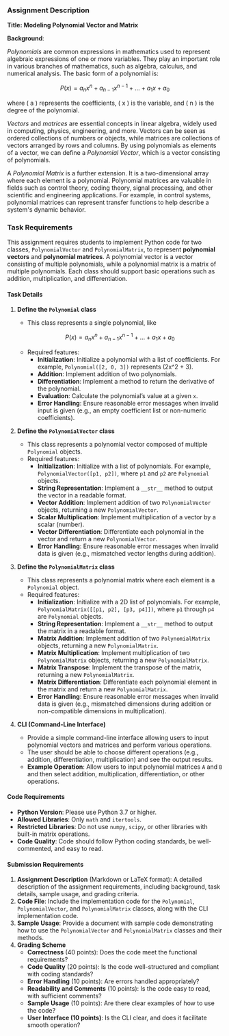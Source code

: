 ### Assignment Description

**Title: Modeling Polynomial Vector and Matrix**

**Background**: 

*Polynomials* are common expressions in mathematics used to represent algebraic expressions of one or more variables. They play an important role in various branches of mathematics, such as algebra, calculus, and numerical analysis. The basic form of a polynomial is:

$$
P(x) = a_n x^n + a_{n-1} x^{n-1} + \dots + a_1 x + a_0
$$

where \( a \) represents the coefficients, \( x \) is the variable, and \( n \) is the degree of the polynomial.

*Vectors* and *matrices* are essential concepts in linear algebra, widely used in computing, physics, engineering, and more. Vectors can be seen as ordered collections of numbers or objects, while matrices are collections of vectors arranged by rows and columns. By using polynomials as elements of a vector, we can define a *Polynomial Vector*, which is a vector consisting of polynomials.

A *Polynomial Matrix* is a further extension. It is a two-dimensional array where each element is a polynomial. Polynomial matrices are valuable in fields such as control theory, coding theory, signal processing, and other scientific and engineering applications. For example, in control systems, polynomial matrices can represent transfer functions to help describe a system's dynamic behavior.

### Task Requirements

This assignment requires students to implement Python code for two classes, `PolynomialVector` and `PolynomialMatrix`, to represent **polynomial vectors** and **polynomial matrices**. A polynomial vector is a vector consisting of multiple polynomials, while a polynomial matrix is a matrix of multiple polynomials. Each class should support basic operations such as addition, multiplication, and differentiation.

#### Task Details

1. **Define the `Polynomial` class**
   - This class represents a single polynomial, like

   $$P(x) = a_n x^n + a_{n-1} x^{n-1} + \dots + a_1 x + a_0$$

   - Required features:
     - **Initialization**: Initialize a polynomial with a list of coefficients. For example, `Polynomial([2, 0, 3])` represents \(2x^2 + 3\).
     - **Addition**: Implement addition of two polynomials.
     - **Differentiation**: Implement a method to return the derivative of the polynomial.
     - **Evaluation**: Calculate the polynomial’s value at a given `x`.
     - **Error Handling**: Ensure reasonable error messages when invalid input is given (e.g., an empty coefficient list or non-numeric coefficients).

2. **Define the `PolynomialVector` class**
   - This class represents a polynomial vector composed of multiple `Polynomial` objects.
   - Required features:
     - **Initialization**: Initialize with a list of polynomials. For example, `PolynomialVector([p1, p2])`, where `p1` and `p2` are `Polynomial` objects.
     - **String Representation**: Implement a `__str__` method to output the vector in a readable format.
     - **Vector Addition**: Implement addition of two `PolynomialVector` objects, returning a new `PolynomialVector`.
     - **Scalar Multiplication**: Implement multiplication of a vector by a scalar (number).
     - **Vector Differentiation**: Differentiate each polynomial in the vector and return a new `PolynomialVector`.
     - **Error Handling**: Ensure reasonable error messages when invalid data is given (e.g., mismatched vector lengths during addition).

3. **Define the `PolynomialMatrix` class**
   - This class represents a polynomial matrix where each element is a `Polynomial` object.
   - Required features:
     - **Initialization**: Initialize with a 2D list of polynomials. For example, `PolynomialMatrix([[p1, p2], [p3, p4]])`, where `p1` through `p4` are `Polynomial` objects.
     - **String Representation**: Implement a `__str__` method to output the matrix in a readable format.
     - **Matrix Addition**: Implement addition of two `PolynomialMatrix` objects, returning a new `PolynomialMatrix`.
     - **Matrix Multiplication**: Implement multiplication of two `PolynomialMatrix` objects, returning a new `PolynomialMatrix`.
     - **Matrix Transpose**: Implement the transpose of the matrix, returning a new `PolynomialMatrix`.
     - **Matrix Differentiation**: Differentiate each polynomial element in the matrix and return a new `PolynomialMatrix`.
     - **Error Handling**: Ensure reasonable error messages when invalid data is given (e.g., mismatched dimensions during addition or non-compatible dimensions in multiplication).

4. **CLI (Command-Line Interface)**
   - Provide a simple command-line interface allowing users to input polynomial vectors and matrices and perform various operations.
   - The user should be able to choose different operations (e.g., addition, differentiation, multiplication) and see the output results.
   - **Example Operation**: Allow users to input polynomial matrices `A` and `B` and then select addition, multiplication, differentiation, or other operations.

#### Code Requirements

- **Python Version**: Please use Python 3.7 or higher.
- **Allowed Libraries**: Only `math` and `itertools`.
- **Restricted Libraries**: Do not use `numpy`, `scipy`, or other libraries with built-in matrix operations.
- **Code Quality**: Code should follow Python coding standards, be well-commented, and easy to read.

#### Submission Requirements

1. **Assignment Description** (Markdown or LaTeX format): A detailed description of the assignment requirements, including background, task details, sample usage, and grading criteria.
2. **Code File**: Include the implementation code for the `Polynomial`, `PolynomialVector`, and `PolynomialMatrix` classes, along with the CLI implementation code.
3. **Sample Usage**: Provide a document with sample code demonstrating how to use the `PolynomialVector` and `PolynomialMatrix` classes and their methods.
4. **Grading Scheme**
   - **Correctness** (40 points): Does the code meet the functional requirements?
   - **Code Quality** (20 points): Is the code well-structured and compliant with coding standards?
   - **Error Handling** (10 points): Are errors handled appropriately?
   - **Readability and Comments** (10 points): Is the code easy to read, with sufficient comments?
   - **Sample Usage** (10 points): Are there clear examples of how to use the code?
   - **User Interface (10 points)**: Is the CLI clear, and does it facilitate smooth operation?

